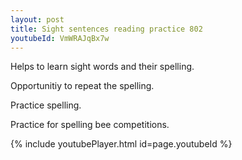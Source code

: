 ```yaml
---
layout: post
title: Sight sentences reading practice 802
youtubeId: VmWRAJqBx7w
---
```

 
 
Helps to learn sight words and their spelling.

Opportunitiy to repeat the spelling. 

Practice spelling. 
 
Practice for spelling bee competitions. 
 
{% include youtubePlayer.html id=page.youtubeId %}
 
 
